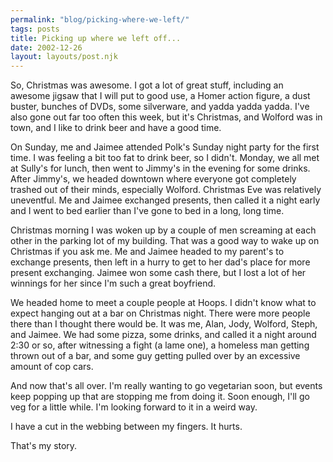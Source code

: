 ```yaml
---
permalink: "blog/picking-where-we-left/"
tags: posts
title: Picking up where we left off...
date: 2002-12-26
layout: layouts/post.njk
---
```


So, Christmas was awesome. I got a lot of great stuff, including an awesome jigsaw that I will put to good use, a Homer action figure, a dust buster, bunches of DVDs, some silverware, and yadda yadda yadda. I've also gone out far too often this week, but it's Christmas, and Wolford was in town, and I like to drink beer and have a good time. 

On Sunday, me and Jaimee attended Polk's Sunday night party for the first time. I was feeling a bit too fat to drink beer, so I didn't. Monday, we all met at Sully's for lunch, then went to Jimmy's in the evening for some drinks. After Jimmy's, we headed downtown where everyone got completely trashed out of their minds, especially Wolford. Christmas Eve was relatively uneventful. Me and Jaimee exchanged presents, then called it a night early and I went to bed earlier than I've gone to bed in a long, long time. 

Christmas morning I was woken up by a couple of men screaming at each other in the parking lot of my building. That was a good way to wake up on Christmas if you ask me. Me and Jaimee headed to my parent's to exchange presents, then left in a hurry to get to her dad's place for more present exchanging. Jaimee won some cash there, but I lost a lot of her winnings for her since I'm such a great boyfriend. 

We headed home to meet a couple people at Hoops. I didn't know what to expect hanging out at a bar on Christmas night. There were more people there than I thought there would be. It was me, Alan, Jody, Wolford, Steph, and Jaimee. We had some pizza, some drinks, and called it a night around 2:30 or so, after witnessing a fight (a lame one), a homeless man getting thrown out of a bar, and some guy getting pulled over by an excessive amount of cop cars. 

And now that's all over. I'm really wanting to go vegetarian soon, but events keep popping up that are stopping me from doing it. Soon enough, I'll go veg for a little while. I'm looking forward to it in a weird way.

I have a cut in the webbing between my fingers. It hurts. 

That's my story.